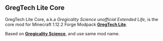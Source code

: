 ##  GregTech Lite Core

GregTech Lite Core, a.k.a _Gregicality Science unofficial Extended Life_, is the core mod for Minecraft 1.12.2 Forge Modpack __[GregTech Lite](https://www.mcmod.cn/modpack/655.html)__.

Based on **[Gregicality Science](https://github.com/GregTechCEu/gregicality-science)**, and use same mod name.

